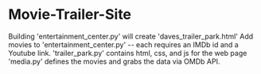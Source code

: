 # Movie-Trailer-Site
Building 'entertainment_center.py' will create 'daves_trailer_park.html'
Add movies to 'entertainment_center.py' -- each requires an IMDb id and a Youtube link.
'trailer_park.py' contains html, css, and js for the web page
'media.py' defines the movies and grabs the data via OMDb API.
